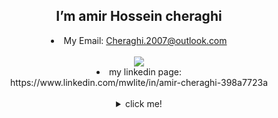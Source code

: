 <center><h2>I’m amir Hossein cheraghi </h2>
<li>
 My Email: <a href="mailto:Cheraghi.2007@outlook.com">Cheraghi.2007@outlook.com</a>
</li></br><img align="center" src="https://github-readme-stats.vercel.app/api?username=amircfyt&show_icons=true&count_private=true&include_all_commits=true" />
<li>my linkedin page:</li>
https://www.linkedin.com/mwlite/in/amir-cheraghi-398a7723a
</br></br><details>
  <summary>click me!</summary>
  <p align="center"></br>
<img align="center" src="https://github-profile-trophy.vercel.app/?username=amircfyt&row=2&column=3" />
</p>
</details>


